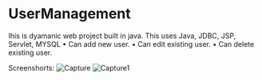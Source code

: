 # UserManagement
Ihis is dyamanic web project built in java. This uses Java, JDBC, JSP, Servlet, MYSQL
• Can add new user.
• Can edit existing user.
• Can delete existing user.

Screenshorts:
![Capture](https://user-images.githubusercontent.com/37237876/147398632-dd73c1f8-1c1d-4d56-b19a-345be068626e.JPG)
![Capture1](https://user-images.githubusercontent.com/37237876/147398647-b7ee9be0-be36-4e2c-9525-8a47fbe97344.JPG)
